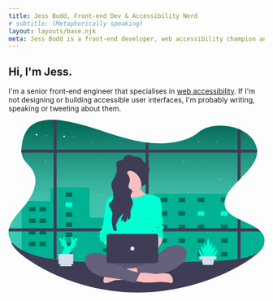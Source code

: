 ```yaml
---
title: Jess Budd, Front-end Dev & Accessibility Nerd
# subtitle: (Metaphorically speaking)
layout: layouts/base.njk
meta: Jess Budd is a front-end developer, web accessibility champion and tech speaker based in Perth, Australia.
---
```


<section class="hero">
  <div class="hero__copy">
  <h1>Hi, I'm Jess.</h1>
  <p class="subtitle">I'm a senior front-end engineer that specialises in <a href="https://www.youtube.com/watch?v=wv9y341Vpdg">web accessibility</a>. If I'm not designing or building accessible user interfaces, I'm probably writing, speaking or tweeting about them.</p>
  </div>
  <div class="hero__img">
    <svg  xmlns="http://www.w3.org/2000/svg" xmlns:xlink="http://www.w3.org/1999/xlink" viewBox="0 0 1109.79 748.34" alt=""><defs><linearGradient id="4673c98d-e8c8-4911-bde5-090ef44e1581" x1="600" y1="694.2" x2="600" y2="75.83" gradientUnits="userSpaceOnUse"><stop offset="0.2" stop-color="gray" stop-opacity="0.4"/><stop offset="0.46" stop-color="gray" stop-opacity="0.5"/><stop offset="1" stop-opacity="0.6"/></linearGradient><linearGradient id="528408a2-f79a-48f6-b2a6-578d2aaf4c5c" x1="597.35" y1="783.63" x2="597.35" y2="223.2" gradientUnits="userSpaceOnUse"><stop offset="0" stop-color="gray" stop-opacity="0.25"/><stop offset="0.54" stop-color="gray" stop-opacity="0.12"/><stop offset="1" stop-color="gray" stop-opacity="0.1"/></linearGradient></defs><title>working late</title><path d="M1151.86,616.41c0,44.37-244.24,207.76-549.27,207.76S57.45,650.05,57.45,605.68s240.11,57.79,545.14,57.79S1151.86,572,1151.86,616.41Z" transform="translate(-45.11 -75.83)" fill="#3f3d56"/><path d="M1154.89,598.7c0,.59,0,1.18,0,1.78-.67,18.44-10.94,36.78-29.68,49.73-19.88,13.72-46.54,20.94-73.91,25.55-4.28.72-8.58,1.37-12.87,2-2.19.3-4.37.6-6.54.88-60.93,8-123.14,9.53-185.06,11-64.77,1.6-129.6,3.18-194.44,4l-12.86.15c-98.38,1.06-196.72.17-294.74-5.41-30.42-1.72-61.14-4-91.3-7.84q-6.45-.79-12.86-1.73c-40-5.73-78.81-14.52-114.17-28.79A254.48,254.48,0,0,1,102,638.72c-22.21-11.79-40.94-26.7-50.21-45A63.12,63.12,0,0,1,45.39,559a81.22,81.22,0,0,1,2.23-12.87,114.68,114.68,0,0,1,12.63-29.71c14.44-24.42,36.13-46.31,54.83-69.24C155,398.31,181,336.56,144.16,286.47c-10.57-14.39-25.85-27-34.46-42.05A67.72,67.72,0,0,1,101.26,218a95.07,95.07,0,0,1-.53-12.87,178.53,178.53,0,0,1,3.75-29.84c6-30.72,17.21-63.84,51.83-83,23.63-13.08,53.75-17.14,84.29-16.37q6.43.15,12.86.6c11.71.77,23.35,2.19,34.59,4,69.44,11.09,133.53,34.26,198.23,55.18,49.26,15.92,100.28,30.81,153.22,37.91,4.28.57,8.56,1.1,12.86,1.56,12.41,1.36,24.93,2.26,37.55,2.63C752.72,179.6,826,166,867.71,130.68,908,96.54,983.56,93.79,1038.4,114.18l.82.31q6.19,2.36,12,5.08c40.41,19,67.48,51.54,71.3,85.59a74.3,74.3,0,0,1,.34,12.74.53.53,0,0,1,0,.13c-2.62,41.89-36.86,77.07-71.63,112.31-4.3,4.35-8.61,8.7-12.87,13.08-11.28,11.58-22.21,23.25-31.69,35.26a165.34,165.34,0,0,0-11.92,17.1A110.45,110.45,0,0,0,986.28,413a71.62,71.62,0,0,0-4.67,19.3,50.47,50.47,0,0,0,5,27.6l.09.2c9.28,18.4,28.92,31.44,51.66,43,4.19,2.14,8.5,4.22,12.87,6.28,24.66,11.64,51.23,22.45,71.43,36.82A107.09,107.09,0,0,1,1137.84,559a77.34,77.34,0,0,1,5.36,6.17,54.14,54.14,0,0,1,11.68,32.69C1154.89,598.16,1154.89,598.43,1154.89,598.7Z" transform="translate(-45.11 -75.83)" fill="#00ffd2"/><path d="M1154.89,598.7c0,.59,0,1.18,0,1.78-.67,18.44-10.94,36.78-29.68,49.73-19.88,13.72-46.54,20.94-73.91,25.55-4.28.72-8.58,1.37-12.87,2-2.19.3-4.37.6-6.54.88-60.93,8-123.14,9.53-185.06,11-64.77,1.6-129.6,3.18-194.44,4l-12.86.15c-98.38,1.06-196.72.17-294.74-5.41-30.42-1.72-61.14-4-91.3-7.84q-6.45-.79-12.86-1.73c-40-5.73-78.81-14.52-114.17-28.79A254.48,254.48,0,0,1,102,638.72c-22.21-11.79-40.94-26.7-50.21-45A63.12,63.12,0,0,1,45.39,559a81.22,81.22,0,0,1,2.23-12.87,114.68,114.68,0,0,1,12.63-29.71c14.44-24.42,36.13-46.31,54.83-69.24C155,398.31,181,336.56,144.16,286.47c-10.57-14.39-25.85-27-34.46-42.05A67.72,67.72,0,0,1,101.26,218a95.07,95.07,0,0,1-.53-12.87,178.53,178.53,0,0,1,3.75-29.84c6-30.72,17.21-63.84,51.83-83,23.63-13.08,53.75-17.14,84.29-16.37q6.43.15,12.86.6c11.71.77,23.35,2.19,34.59,4,69.44,11.09,133.53,34.26,198.23,55.18,49.26,15.92,100.28,30.81,153.22,37.91,4.28.57,8.56,1.1,12.86,1.56,12.41,1.36,24.93,2.26,37.55,2.63C752.72,179.6,826,166,867.71,130.68,908,96.54,983.56,93.79,1038.4,114.18l.82.31q6.19,2.36,12,5.08c40.41,19,67.48,51.54,71.3,85.59a74.3,74.3,0,0,1,.34,12.74.53.53,0,0,1,0,.13c-2.62,41.89-36.86,77.07-71.63,112.31-4.3,4.35-8.61,8.7-12.87,13.08-11.28,11.58-22.21,23.25-31.69,35.26a165.34,165.34,0,0,0-11.92,17.1A110.45,110.45,0,0,0,986.28,413a71.62,71.62,0,0,0-4.67,19.3,50.47,50.47,0,0,0,5,27.6l.09.2c9.28,18.4,28.92,31.44,51.66,43,4.19,2.14,8.5,4.22,12.87,6.28,24.66,11.64,51.23,22.45,71.43,36.82A107.09,107.09,0,0,1,1137.84,559a77.34,77.34,0,0,1,5.36,6.17,54.14,54.14,0,0,1,11.68,32.69C1154.89,598.16,1154.89,598.43,1154.89,598.7Z" transform="translate(-45.11 -75.83)" fill="url(#4673c98d-e8c8-4911-bde5-090ef44e1581)"/><path d="M1051.27,119.57V330.33c-4.3,4.36-8.61,8.71-12.87,13.09V114.18Z" transform="translate(-45.11 -75.83)" fill="#3f3d56"/><path d="M1122.91,217.9a.57.57,0,0,1,0,.13H101.26a95.21,95.21,0,0,1-.53-12.87H1122.57A74.27,74.27,0,0,1,1122.91,217.9Z" transform="translate(-45.11 -75.83)" fill="#3f3d56"/><circle cx="241.32" cy="71.81" r="3.75" fill="#e7effd"/><circle cx="121.22" cy="64.3" r="3.75" fill="#e7effd"/><circle cx="283.68" cy="71.81" r="1.61" fill="#e7effd"/><circle cx="163.04" cy="68.06" r="1.61" fill="#e7effd"/><circle cx="161.44" cy="180.51" r="1.61" fill="#e7effd"/><circle cx="904.01" cy="95.53" r="1.61" fill="#e7effd"/><circle cx="358.74" cy="97.01" r="1.61" fill="#e7effd"/><circle cx="824.66" cy="93.79" r="1.61" fill="#e7effd"/><circle cx="1027.33" cy="98.62" r="1.61" fill="#e7effd"/><path d="M1154.89,598.7c0,.59,0,1.18,0,1.78-.51,18.58-10.8,37.11-29.68,50.15-19.88,13.72-46.54,20.94-73.91,25.55-4.28.72-8.58,1.37-12.87,2-2.19.3-4.37.6-6.54.88-15,2-30.08,3.53-45.21,4.81-20.3,1.72-40.7,2.91-61.12,3.79-26.22,1.15-52.49,1.8-78.73,2.45-51.29,1.26-102.62,2.52-154,3.39l-18.23.3-22.24.3-12.86.15c-81,.86-161.88.42-242.62-2.88q-8.06-.32-16.09-.7-18-.79-36-1.83c-24.05-1.36-48.29-3.08-72.27-5.63q-9.54-1-19-2.21-6.45-.79-12.86-1.73-7.14-1-14.22-2.18c-35-5.72-68.79-14-99.95-26.62A259.37,259.37,0,0,1,102,639.14v-176c4.44-5.15,8.85-10.3,13.09-15.51,5.1-6.26,10-12.71,14.5-19.33h96.8V368.65h170.5V499.79H674.6v-104H995a112,112,0,0,0-8.39,16.65V413h-.37a71.62,71.62,0,0,0-4.67,19.3,50.47,50.47,0,0,0,5,27.6v.42l.09.2c9.28,18.4,28.92,31.44,51.66,43,4.19,2.14,8.5,4.22,12.87,6.28,24.41,11.52,50.71,22.24,70.83,36.4l.6.42A107.61,107.61,0,0,1,1137.43,559c.15.14.28.28.41.42a77.34,77.34,0,0,1,5.36,6.17,54.21,54.21,0,0,1,11.68,32.27C1154.89,598.16,1154.89,598.43,1154.89,598.7Z" transform="translate(-45.11 -75.83)" fill="#00ffd2"/><path d="M1154.89,598.7c0,.59,0,1.18,0,1.78-.51,18.58-10.8,37.11-29.68,50.15-19.88,13.72-46.54,20.94-73.91,25.55-4.28.72-8.58,1.37-12.87,2-2.19.3-4.37.6-6.54.88-15,2-30.08,3.53-45.21,4.81-20.3,1.72-40.7,2.91-61.12,3.79-26.22,1.15-52.49,1.8-78.73,2.45-51.29,1.26-102.62,2.52-154,3.39l-18.23.3-22.24.3-12.86.15c-81,.86-161.88.42-242.62-2.88q-8.06-.32-16.09-.7-18-.79-36-1.83c-24.05-1.36-48.29-3.08-72.27-5.63q-9.54-1-19-2.21-6.45-.79-12.86-1.73-7.14-1-14.22-2.18c-35-5.72-68.79-14-99.95-26.62A259.37,259.37,0,0,1,102,639.14v-176c4.44-5.15,8.85-10.3,13.09-15.51,5.1-6.26,10-12.71,14.5-19.33h96.8V368.65h170.5V499.79H674.6v-104H995a112,112,0,0,0-8.39,16.65V413h-.37a71.62,71.62,0,0,0-4.67,19.3,50.47,50.47,0,0,0,5,27.6v.42l.09.2c9.28,18.4,28.92,31.44,51.66,43,4.19,2.14,8.5,4.22,12.87,6.28,24.41,11.52,50.71,22.24,70.83,36.4l.6.42A107.61,107.61,0,0,1,1137.43,559c.15.14.28.28.41.42a77.34,77.34,0,0,1,5.36,6.17,54.21,54.21,0,0,1,11.68,32.27C1154.89,598.16,1154.89,598.43,1154.89,598.7Z" transform="translate(-45.11 -75.83)" opacity="0.3"/><rect x="88.69" y="376.79" width="28.6" height="19.3" opacity="0.4"/><rect x="134.45" y="376.79" width="28.6" height="19.3" opacity="0.4"/><rect x="659.88" y="337.12" width="28.6" height="19.3" opacity="0.4"/><rect x="737.09" y="337.12" width="28.6" height="19.3" opacity="0.4"/><rect x="820.01" y="337.12" width="28.6" height="19.3" opacity="0.4"/><rect x="659.88" y="396.1" width="28.6" height="19.3" opacity="0.4"/><rect x="737.09" y="396.1" width="28.6" height="19.3" opacity="0.4"/><rect x="820.01" y="396.1" width="28.6" height="19.3" fill="#00ffd2"/><rect x="659.88" y="455.07" width="28.6" height="19.3" opacity="0.4"/><rect x="737.09" y="455.07" width="28.6" height="19.3" opacity="0.4"/><rect x="820.01" y="455.07" width="28.6" height="19.3" opacity="0.4"/><rect x="659.88" y="514.05" width="28.6" height="19.3" opacity="0.4"/><rect x="737.09" y="514.05" width="28.6" height="19.3" opacity="0.4"/><rect x="820.01" y="514.05" width="28.6" height="19.3" opacity="0.4"/><rect x="659.88" y="573.03" width="28.6" height="19.3" opacity="0.4"/><rect x="737.09" y="573.03" width="28.6" height="19.3" opacity="0.4"/><rect x="820.01" y="573.03" width="28.6" height="19.3" opacity="0.4"/><path d="M986.28,413a71.62,71.62,0,0,0-4.67,19.3H965.92V413Z" transform="translate(-45.11 -75.83)" opacity="0.4"/><rect x="920.81" y="396.1" width="28.6" height="19.3" fill="#00ffd2"/><rect x="920.81" y="455.07" width="28.6" height="19.3" opacity="0.4"/><rect x="920.81" y="514.05" width="28.6" height="19.3" opacity="0.4"/><rect x="920.81" y="573.03" width="28.6" height="19.3" opacity="0.4"/><rect x="247.4" y="314.6" width="28.6" height="19.3" opacity="0.4"/><rect x="247.4" y="357.87" width="28.6" height="19.3" fill="#00ffd2"/><rect x="247.4" y="401.13" width="28.6" height="19.3" opacity="0.4"/><rect x="247.4" y="444.4" width="28.6" height="19.3" opacity="0.4"/><rect x="247.4" y="487.66" width="28.6" height="19.3" opacity="0.4"/><rect x="247.4" y="530.93" width="28.6" height="19.3" opacity="0.4"/><rect x="247.4" y="574.19" width="28.6" height="19.3" opacity="0.4"/><rect x="88.69" y="427.23" width="28.6" height="19.3" opacity="0.4"/><rect x="134.45" y="427.23" width="28.6" height="19.3" opacity="0.4"/><rect x="88.69" y="477.67" width="28.6" height="19.3" opacity="0.4"/><rect x="134.45" y="477.67" width="28.6" height="19.3" opacity="0.4"/><rect x="88.69" y="528.11" width="28.6" height="19.3" opacity="0.4"/><rect x="134.45" y="528.11" width="28.6" height="19.3" opacity="0.4"/><rect x="408.96" y="446.45" width="142.98" height="17.25" opacity="0.4"/><rect x="408.96" y="501.49" width="142.98" height="17.25" opacity="0.4"/><rect x="408.96" y="556.54" width="142.98" height="17.25" opacity="0.4"/><path d="M253.46,76.52v604q-6.45-.79-12.86-1.73V75.92C244.89,76,249.17,76.22,253.46,76.52Z" transform="translate(-45.11 -75.83)" fill="#3f3d56"/><path d="M652.36,175.15V693.66l-12.86.15V173.58Q645.92,174.45,652.36,175.15Z" transform="translate(-45.11 -75.83)" fill="#3f3d56"/><path d="M1137.84,559H45.39a81.22,81.22,0,0,1,2.23-12.87H1122.7A105.88,105.88,0,0,1,1137.84,559Z" transform="translate(-45.11 -75.83)" fill="#3f3d56"/><path d="M1038.4,503.06c4.19,2.14,8.5,4.22,12.87,6.28V675.76c-4.28.72-8.58,1.37-12.87,2Z" transform="translate(-45.11 -75.83)" fill="#3f3d56"/><polygon points="337.33 229.81 334.87 229.81 334.87 227.35 334.43 227.35 334.43 229.81 331.97 229.81 331.97 230.25 334.43 230.25 334.43 232.71 334.87 232.71 334.87 230.25 337.33 230.25 337.33 229.81" fill="#e7effd"/><polygon points="848.61 178.68 846.15 178.68 846.15 176.22 845.7 176.22 845.7 178.68 843.25 178.68 843.25 179.12 845.7 179.12 845.7 181.58 846.15 181.58 846.15 179.12 848.61 179.12 848.61 178.68" fill="#e7effd"/><polygon points="395.6 168.73 393.14 168.73 393.14 166.27 392.69 166.27 392.69 168.73 390.24 168.73 390.24 169.18 392.69 169.18 392.69 171.63 393.14 171.63 393.14 169.18 395.6 169.18 395.6 168.73" fill="#e7effd"/><circle cx="391.85" cy="325.96" r="1.61" fill="#e7effd"/><circle cx="759.02" cy="182.12" r="1.61" fill="#e7effd"/><circle cx="920.81" cy="258.37" r="1.61" fill="#e7effd"/><circle cx="667.43" cy="272.18" r="1.61" fill="#e7effd"/><path d="M760.43,619s-34.31,8.3-47.89,23.83c-4.55,5.19-11.3,8.93-18.27,11.6V631c7.85-13.18,15.76-27.84,15.76-27.84.36-.72,3.22-10.83,3.22-10.83,6.44-5.06-.36-22.74-.36-22.74s3.94-11.19,1.79-13.36-.36-7.94,1.43-10.47,1.43-5.78,1.43-7.94-2.86-5.42-7.51-7.22.36-4.69,3.22-5.42,3.58-7.58.36-11.19.36-5.77,2.14-9.74S710,501,710,501V464.5h0s-2.15-11.91-4.29-32.85-10.37-23.1-10.37-23.1a94.19,94.19,0,0,1-12.87-5.06,88.15,88.15,0,0,0-13.58-5.05s-9.65,0-17.52-2.42-11.95-2.59-11.95-2.59l-1.29-.64a46.83,46.83,0,0,1-21.69-23c-.22-.5-.42-1-.62-1.48a50.48,50.48,0,0,0,5.71-7.58l0-.06c0,.37,0,.74,0,1.11,0,.15,0,.31,0,.46,0,.89,0,1.78,0,2.67h0V365c5.7-10.07,22.24-12.37,23.81-23.87a12,12,0,0,0,.11-1.58v-.07c0-.38,0-.77,0-1.16-.21-3.21-1.31-6.41-1.52-9.65a18.53,18.53,0,0,1,0-2.79v.06c.74-8.93,7.47-16.7,10.55-25.37a30.41,30.41,0,0,0,1.61-7.22v-.07c.08-.74.13-1.49.15-2.24,0-.18,0-.37,0-.55,0-.52,0-1,0-1.56a33.78,33.78,0,0,0-11.15-24.4c-5.7-4.95-13.23-8.06-17.18-14.53-1.84-3-2.74-6.56-4.75-9.46-3.78-5.48-10.72-7.71-17.29-8.5s-13.32-.53-19.6-2.59c-4.46-1.46-8.5-4.05-13-5.35a24.87,24.87,0,0,0-26.71,9.63c-2.37,3.46-3.92,7.6-7.12,10.3-6.55,5.54-17.66,3.14-23.4,9.52-3.15,3.51-3.51,8.29-3.13,13.17,0,.06,0,.12,0,.18,0,.37.07.75.11,1.13,0,.18,0,.36,0,.53s0,.38.07.57c.2,1.75.45,3.49.67,5.17,0,.26.06.51.09.77l.18,1.57c0,.38.06.76.1,1.14s.07,1,.1,1.42,0,.74.07,1.12a77.16,77.16,0,0,1-8.2,38.5c-5.41,10.61-13.45,20.39-14.85,32.24a34.73,34.73,0,0,0-.16,5.85c0,.23,0,.46,0,.69s.06.7.09,1.05.08.81.13,1.21c0,.23.06.46.09.69.07.53.15,1.06.24,1.6l.06.34c1.42,8.08,4.64,16,6.35,24.16a65.34,65.34,0,0,1,1.28,9.13.13.13,0,0,0,0,.06c.06,1,.11,1.95.14,2.93,0,1.32,0,2.65,0,4a63.46,63.46,0,0,1-8.33,2.56c-5,.72-19.67,13.72-18.6,17s-6.56,26-6.77,26.69h0l-12,83s-6.37,6.14-4.38,10.11-.39,10.83-.39,10.83-10.76,4.69-8.37,7.58,1.3,8.3-.34,11.91-4.33,10.11,0,11.19.74,15.17.74,15.17,15.09-1.74,14,7.22c-.36,2.85,10.55,10.69,15.1,13.83V663c-6.11-1.71-13.29-3.93-17.87-6.07-9.29-4.33-61.48-12.63-72.92,12.28s15.73,58.12,22.52,61.73c0,0,6.44,5.05,7.87,7.58s9.65,3.25,9.65,3.25,8.58,4,10.72,6.13c1.58,1.6,14.65,5.75,30.14,9h0s-12.51,28.8,7.9,26.43,30.35-12.42,44.74-12.42c5.75,0,16.43-.81,27.18-1.77a72.24,72.24,0,0,1,8,1.89,102.81,102.81,0,0,0,18.58,4s16.09,8.66,24.67,6.49a5.45,5.45,0,0,0,1.94-1l.2,0c1.56-.39,3.33-2,5.17-4.43,10.73,1.1,23,2.66,27.56,4.44,8.89,3.43,72.48-1.32,72.48-1.32s41.08.81,52.85,4.37,7.59-36.35-14.13-40.84A89.12,89.12,0,0,0,719.77,741a39.5,39.5,0,0,0,4.11-5c7.82-.71,13-1.15,13-1.15s20.73-10.11,32.53-16.25a74.22,74.22,0,0,0,20-15.88s10.36-6.5,14.65-9,6.43-10.83,6.43-10.83C843,609.24,760.43,619,760.43,619Zm-93.08-92.38c0-1.21,0-2.43,0-3.64C668.51,523.8,668.34,525.09,667.35,526.61Zm.34,25.53c.87,1.14,1.71,2.18,2.31,3,2.31,3-1.87,4.4-1.57,9.37.07,1.11.17,2.66.27,4.38h0C668.26,561.73,667.9,555.83,667.69,552.14Z" transform="translate(-45.11 -75.83)" fill="url(#528408a2-f79a-48f6-b2a6-578d2aaf4c5c)"/><path d="M481.63,666.07s-20-4.65-29.31-8.94-61.48-12.51-72.92,12.16,15.73,57.54,22.52,61.12S474.84,685,474.84,685L527,707l10-34.14Z" transform="translate(-45.11 -75.83)" fill="#65617d"/><rect x="458.59" y="597.03" width="227.07" height="78.99" rx="36.83" ry="36.83" fill="#65617d"/><path d="M730.77,712.35a39.41,39.41,0,0,1-6.58,21.84,40,40,0,0,1-5,6.1,39.37,39.37,0,0,1-27.93,11.57H543.2a39.5,39.5,0,0,1,0-79H691.27a39.5,39.5,0,0,1,39.5,39.49Z" transform="translate(-45.11 -75.83)" opacity="0.1"/><path d="M607.14,714.66s-22.77,5.85-41.35,5.59S460.3,756.1,460.3,756.1s-12.51,28.52,7.9,26.16S498.55,770,512.94,770s59.66-5,59.66-5l43.56-32.18Z" transform="translate(-45.11 -75.83)" fill="#fbbebe"/><path d="M621.39,445.53l-40.84,8.05-2.65.53s-32.29-8.58-33.36-9.3-30.38-40.21-30.38-40.21,14.82.16,26.46-6.55c.42-.24.83-.5,1.24-.75a25.8,25.8,0,0,0,11-13.49c.21-.59.39-1.2.56-1.84,1.24-4.78,1.32-10.57-.34-17.58-4-16.67,5.2-21.26,17.39-20.86,17.61.58,41.58,11.57,41.58,11.57a48.87,48.87,0,0,0,3.77,16.3c.19.48.4,1,.62,1.46a46.54,46.54,0,0,0,21.69,22.75l1.29.64c1.3.62,2.67,1.21,4.09,1.74C674.65,409.79,621.39,445.53,621.39,445.53Z" transform="translate(-45.11 -75.83)" fill="#fbbebe"/><path d="M616.48,372.86a51.51,51.51,0,0,1-63.58,10.95c1.76-5.12,2.09-11.49.22-19.42-9.65-40.75,59-9.29,59-9.29A49.53,49.53,0,0,0,616.48,372.86Z" transform="translate(-45.11 -75.83)" opacity="0.1"/><path d="M629.37,336.66a51.12,51.12,0,0,1-7.8,27.23,50.39,50.39,0,0,1-5.71,7.51A51.18,51.18,0,0,1,581,388c-1,.07-2.07.1-3.11.1a51.47,51.47,0,1,1,51.47-51.47Z" transform="translate(-45.11 -75.83)" fill="#fbbebe"/><path d="M621.39,445.53l-40.84,8.05-2.65.53s-32.29-8.58-33.36-9.3-30.38-40.21-30.38-40.21,14.82.16,26.46-6.55c.42-.24.83-.5,1.24-.75,3.7,4,15.81,15.31,34.84,15.23A50.33,50.33,0,0,0,584,412c5.74-.88,11.53-1.45,17.31-2,11.07-1.16,28-4.52,36.89-14.3l1.29.64c1.3.62,2.67,1.21,4.09,1.74C674.65,409.79,621.39,445.53,621.39,445.53Z" transform="translate(-45.11 -75.83)" opacity="0.1"/><path d="M667.5,549.9c.35,7.87,6.08,96.51,6.08,96.51H495.21l1.21-55.81,1-44.64.32-14.65,1.43-50.75L494,476,465.9,451.24h0c.21-.66,7.83-23.25,6.77-26.43s13.59-16.08,18.6-16.8a65.12,65.12,0,0,0,8.38-2.55c8.43-3,19.68-7.32,20.92-6.64,1.75.94,19.29-.69,20-.76h0s12.94,16.73,36.06,16.63a49,49,0,0,0,7.27-.58c5.74-.88,11.53-1.45,17.31-2.05,11.63-1.21,29.71-4.86,38.18-15.8,0,0,4.09.17,11.95,2.56s17.52,2.4,17.52,2.4a88.91,88.91,0,0,1,13.58,5,95,95,0,0,0,12.87,5s8.22,2.14,10.37,22.87S710,466.62,710,466.62L667.5,503.43S667.15,542,667.5,549.9Z" transform="translate(-45.11 -75.83)" fill="#00ffd2"/><polygon points="420.8 535.91 427.05 545.92 450.46 554.17 466.55 524.83 451.72 514.82 427.95 505.53 414.37 513.39 420.8 535.91" fill="#fbbebe"/><path d="M665.71,661.06s33.24-2.5,46.83-17.87,47.89-23.59,47.89-23.59,82.57-9.65,50,63.27c0,0-2.14,8.22-6.43,10.72s-14.65,8.94-14.65,8.94L662.52,691.45Z" transform="translate(-45.11 -75.83)" fill="#65617d"/><path d="M730.77,712.35a39.41,39.41,0,0,1-6.58,21.84c-21.34,1.89-68.6,6.33-78.49,9.09-12.15,3.37-36.74-2.5-39.43-3.16l-.25-.06s-4.74-14.38-7-23.58c-1-4.18-1.53-7.29-.87-7.52,2.15-.71,21.81-6.08,21.45-3s59-23.06,59-23.06l1.82,22.88C686.45,712.68,730.77,702.42,730.77,712.35Z" transform="translate(-45.11 -75.83)" opacity="0.1"/><path d="M791.89,693.23l-2.5,9.3a74.09,74.09,0,0,1-20,15.72c-11.8,6.08-32.53,16.09-32.53,16.09s-76.13,6.43-89,10-39.68-3.22-39.68-3.22-10-30.38-7.86-31.1,21.8-6.07,21.45-3,59-23.06,59-23.06Z" transform="translate(-45.11 -75.83)" fill="#65617d"/><path d="M579.92,773.37s37.42,2.61,46.32,6,72.48-1.3,72.48-1.3,41.08.8,52.85,4.32,7.59-36-14.13-40.43-52.33,2.09-52.33,2.09-34.54-4.45-38.73-5-31.78.25-31.78.25Z" transform="translate(-45.11 -75.83)" fill="#fbbebe"/><path d="M432.87,674.72s49.46,4.45,63.06,12.56Z" transform="translate(-45.11 -75.83)" opacity="0.1"/><path d="M741.37,642.28s-38.73,9.42-53.91,23.28Z" transform="translate(-45.11 -75.83)" opacity="0.1"/><path d="M435.75,663.47c.79.26,22.77,3.14,22.24,5.23S435.75,663.47,435.75,663.47Z" transform="translate(-45.11 -75.83)" opacity="0.1"/><path d="M401.21,718.61l2.86,10.73s6.43,5,7.86,7.5,9.65,3.22,9.65,3.22,8.58,3.93,10.73,6.07,25.37,8.94,47.18,11.8,62.19,8.22,70.77,11.08a103,103,0,0,0,18.59,3.93s16.08,8.58,24.66,6.44,23.23-41.11,23.23-41.11-56.47-13.22-58.26-17.51-56.12-24.3-56.12-24.3l-32.17.76Z" transform="translate(-45.11 -75.83)" opacity="0.1"/><path d="M399.06,719.68l2.86,10.73s6.44,5,7.87,7.5,9.65,3.22,9.65,3.22,8.58,3.93,10.72,6.08,25.38,8.93,47.18,11.79,62.2,8.22,70.78,11.08A103.32,103.32,0,0,0,566.7,774s16.09,8.57,24.67,6.43,23.23-41.11,23.23-41.11-56.48-13.22-58.26-17.51S474.84,685,474.84,685l-25-5.72Z" transform="translate(-45.11 -75.83)" fill="#65617d"/><path d="M472.15,447.67l-6.25,3.58-12,82.21s-6.37,6.08-4.38,10-.39,10.72-.39,10.72-10.76,4.65-8.37,7.51,1.3,8.22-.34,11.79-4.33,10,0,11.08.74,15,.74,15,15.09-1.72,14,7.14c-.45,3.58,17.06,15,17.06,15s-19.9-36.1,24.68-31.1l3.83-20.35s3.83-11.46,0-15,.86-20.55.86-20.55l.84-73.81Z" transform="translate(-45.11 -75.83)" fill="#00ffd2"/><path d="M462.44,553.84c.79,1.31,24.86,4,26.43,8.27S462.44,553.84,462.44,553.84Z" transform="translate(-45.11 -75.83)" opacity="0.1"/><path d="M454.85,574.25s3.27-10.21,11-8.38S454.85,574.25,454.85,574.25Z" transform="translate(-45.11 -75.83)" opacity="0.1"/><path d="M450.67,589.16s5.75-13.61,13.6-12.56S450.67,589.16,450.67,589.16Z" transform="translate(-45.11 -75.83)" opacity="0.1"/><path d="M712.54,588.86l-2.51,15s-25.73,47.19-30.38,47.9-30-31.45-30-31.45l-6.79-31.46,26.73-5.07,11.87-11.73S711.46,574.92,712.54,588.86Z" transform="translate(-45.11 -75.83)" fill="#fbbebe"/><path d="M700.38,459.83l9.65,6.79v36.1s7.51-.72,5.72,3.22-5.36,6.07-2.14,9.65,2.5,10.36-.36,11.08-7.86,3.57-3.22,5.36,7.51,5,7.51,7.15.36,5.36-1.43,7.86-3.57,8.22-1.43,10.37-1.79,13.22-1.79,13.22,6.8,17.52.36,22.52c0,0-2.86,10-3.22,10.72,0,0,4.51-34.79-40.46-20.08,0,0-.83-13.26-1.14-18.17s3.88-6.35,1.57-9.28-8.09-9.66-5.36-11.44,1.79-5,.71-7.51-4.85-2.5-1.43-5.54,5.45-5.89,3.44-7.32-5.5-6.09-2.72-8.23,2.86-33.24,2.86-33.24S678.94,437.31,700.38,459.83Z" transform="translate(-45.11 -75.83)" fill="#00ffd2"/><path d="M695.84,521.33s13.74-3.73,14.19,0S695.84,521.33,695.84,521.33Z" transform="translate(-45.11 -75.83)" opacity="0.1"/><path d="M680.4,531.6s18.84-4.71,21.19-1.05S680.4,531.6,680.4,531.6Z" transform="translate(-45.11 -75.83)" opacity="0.1"/><path d="M676.21,541.54s28.26-3.93,30.09,1.83S676.21,541.54,676.21,541.54Z" transform="translate(-45.11 -75.83)" opacity="0.1"/><path d="M680.4,553.84c1.05.26,27.21,2.09,27.73,7.06S680.4,553.84,680.4,553.84Z" transform="translate(-45.11 -75.83)" opacity="0.1"/><rect x="425.09" y="494.12" width="224.08" height="127.27" rx="10.47" ry="10.47" fill="#3f3d56"/><circle cx="537.13" cy="557.76" r="8.26" fill="#e7effd"/><path d="M507.72,491.94s21.48,16.42,38.09,3.91C545.81,495.85,517.73,498.4,507.72,491.94Z" transform="translate(-45.11 -75.83)" opacity="0.1"/><path d="M616.48,496.36s21.47,16.41,38.08,3.9C654.56,500.26,626.49,502.82,616.48,496.36Z" transform="translate(-45.11 -75.83)" opacity="0.1"/><path d="M629.37,336.66a51.12,51.12,0,0,1-7.8,27.23c-.43-14.33-3.8-28.67-11.6-40.64-7.14-11-28.85-30.19-43.77-24.84a10.57,10.57,0,0,0-6.52,7c-1.48,5.62,2.85,8,5.63,12.43a38.11,38.11,0,0,1,5.2,25.68,35.72,35.72,0,0,1-.75,3.56c-2.35,8.82-7.73,18.91-2.18,26.14,3.87,5,12.19,6.78,13.32,13A7.59,7.59,0,0,1,581,388c-.26,4.21-3.85,7.92-5.42,12.05-1.84,4.87-.8,9.71,1.11,14.6,2.48,6.38,6.44,12.83,7.4,19.57s-1.11,13-3.55,19.33c-2.31,6-5,11.95-5.9,18.2-1.73,11.88,2.63,25.62-4.85,35a5.24,5.24,0,0,1-3.27,2.21c-4.79.5-4-8.11-7.83-11,.41,5,.8,10.22-1,14.9s-6.54,8.66-11.5,7.87l-1.71-11.23a32.43,32.43,0,0,1-11.9,7.45A86.74,86.74,0,0,1,545,483.35c-12.59,6.06-19.93,19.18-26.48,31.52-4.08,7.71-8.31,16.13-6.88,24.74.58,3.51,2.09,6.85,2.42,10.38s-.95,7.66-4.24,9c-2.87,1.17-6.22-.23-8.29-2.57l-.36-.43c-.2-.26-.39-.53-.57-.8a13.43,13.43,0,0,1-.95-1.7,32.89,32.89,0,0,1-2-6.57l-.22-1c-3.33-14.61-6.33-29.68-3.89-44.46.9-5.44,2.54-10.84,2.34-16.36A30,30,0,0,0,494,476c-2.92-8.18-8.54-15.69-11.74-23.93a.71.71,0,0,1-.08-.18c-1.68-4.36-2.51-9.81.6-13.31,1.6-1.81,4-2.72,6-4,6.22-4.05,9-11.74,10.15-19.08a64.88,64.88,0,0,0,.78-10c8.43-3,19.68-7.32,20.92-6.64,1.75.94,19.29-.69,20-.76,5.34-3.08,10-7.61,12.28-14.24.21-.59.39-1.2.56-1.84a51.47,51.47,0,1,1,75.91-45.31Z" transform="translate(-45.11 -75.83)" opacity="0.1"/><path d="M569.76,344.94c-2.36,8.82-7.73,18.91-2.17,26.15,3.87,5,12.19,6.77,13.3,13,.89,5-3.52,9.12-5.3,13.82-4.24,11.23,6.82,22.27,8.5,34.16,1.83,12.9-7.57,24.65-9.44,37.54-1.73,11.88,2.63,25.61-4.85,35a5.18,5.18,0,0,1-3.27,2.21c-4.79.51-4-8.1-7.83-11,.41,5,.8,10.22-1,14.9s-6.54,8.65-11.5,7.87l-1.71-11.24a32.39,32.39,0,0,1-11.9,7.45A86.8,86.8,0,0,1,545,481.21c-12.59,6.06-19.92,19.18-26.47,31.51-4.09,7.71-8.31,16.14-6.89,24.75.58,3.51,2.09,6.84,2.42,10.38s-.95,7.65-4.24,9c-3,1.25-6.63-.41-8.65-3s-2.8-5.89-3.53-9.08c-3.42-14.92-6.61-30.32-4.12-45.42.9-5.45,2.54-10.85,2.34-16.36-.43-12.07-9.34-22-13.68-33.23-1.69-4.37-2.51-9.81.6-13.31,1.6-1.81,4-2.72,6-4,6.21-4.06,9-11.74,10.14-19.08a66.12,66.12,0,0,0-.67-23.88c-2.51-11.75-8.27-23.23-6.84-35.16,1.4-11.74,9.44-21.42,14.85-31.93a75.54,75.54,0,0,0,7.66-44.15c-.93-7.05-2.56-15.21,2.22-20.48,5.74-6.32,16.85-3.94,23.4-9.42,3.2-2.67,4.75-6.78,7.12-10.2a25,25,0,0,1,26.71-9.54c4.5,1.29,8.54,3.85,13,5.3,6.28,2,13,1.78,19.6,2.57s13.51,3,17.29,8.41c2,2.88,2.91,6.39,4.75,9.37,3.95,6.4,11.48,9.48,17.18,14.39a33.34,33.34,0,0,1,9.38,35.61c-3.4,9.47-11.27,17.85-10.6,27.89.27,4.13,2,8.18,1.46,12.27-1.58,11.39-18.11,13.66-23.82,23.64.46-16.36-2.68-33.21-11.61-46.92-7.14-11-28.85-30.2-43.77-24.85a10.61,10.61,0,0,0-6.52,7c-1.48,5.61,2.85,8,5.63,12.43A37.8,37.8,0,0,1,569.76,344.94Z" transform="translate(-45.11 -75.83)" fill="#3f3d56"/><g opacity="0.2"><path d="M499.65,401.62a65.55,65.55,0,0,0-1.43-15.3c-2.13-10-6.59-19.79-7-29.83-.58,11.18,4.65,22,7,33A65.65,65.65,0,0,1,499.65,401.62Z" transform="translate(-45.11 -75.83)"/><path d="M542.25,482.77c.87-1.59,1.77-3.17,2.74-4.71-12.58,6.06-19.92,19.18-26.47,31.52-3.79,7.13-7.68,14.89-7.1,22.83.48-6.81,3.83-13.45,7.1-19.62C524.58,501.38,531.32,489.32,542.25,482.77Z" transform="translate(-45.11 -75.83)"/><path d="M514,547.44c-.38,2.7-1.72,5.26-4.18,6.27-3,1.24-6.63-.41-8.64-3s-2.81-5.88-3.54-9.08c-2.44-10.66-4.76-21.58-5-32.45-.24,11.93,2.3,23.95,5,35.67.73,3.19,1.52,6.5,3.54,9.08s5.61,4.24,8.64,3c3.29-1.35,4.58-5.46,4.25-9C514,547.76,514,547.6,514,547.44Z" transform="translate(-45.11 -75.83)"/><path d="M570.92,334.2a36.29,36.29,0,0,1-1.16,7.6c-1.74,6.53-5.14,13.77-4.53,20,.48-5.44,3.08-11.36,4.53-16.81A36.14,36.14,0,0,0,570.92,334.2Z" transform="translate(-45.11 -75.83)"/><path d="M514.51,286.48a75.05,75.05,0,0,0-.62-11.41c-.37-2.78-.84-5.74-1-8.63-.23,3.85.47,8,1,11.85A74.85,74.85,0,0,1,514.51,286.48Z" transform="translate(-45.11 -75.83)"/><path d="M580.9,384.19c0-.09,0-.16-.07-.25-.76,3.72-3.82,7.12-5.23,10.86a15.23,15.23,0,0,0-.88,7,14.38,14.38,0,0,1,.88-3.78C577.37,393.31,581.78,389.15,580.9,384.19Z" transform="translate(-45.11 -75.83)"/><path d="M495.86,479.85c-.44-12.07-9.34-22-13.69-33.23a22.78,22.78,0,0,1-1.4-5.5,18.58,18.58,0,0,0,1.4,8.72c4.28,11.08,12.94,20.83,13.64,32.63C495.86,481.6,495.89,480.72,495.86,479.85Z" transform="translate(-45.11 -75.83)"/><path d="M610,318c-7.15-11-28.85-30.2-43.77-24.85a10.62,10.62,0,0,0-6.53,7,7.57,7.57,0,0,0-.11,3.76c0-.18.06-.36.11-.54a10.6,10.6,0,0,1,6.53-7c14.92-5.35,36.62,13.88,43.77,24.85,8.08,12.42,11.41,27.41,11.63,42.28C621.84,347.55,618.65,331.28,610,318Z" transform="translate(-45.11 -75.83)"/><path d="M645.4,341.25c-1.57,11.36-18,13.65-23.77,23.57,0,1.09,0,2.19,0,3.28,5.7-10,22.24-12.25,23.81-23.64a13.57,13.57,0,0,0,0-3.37A.86.86,0,0,1,645.4,341.25Z" transform="translate(-45.11 -75.83)"/><path d="M654.54,301.08c-3.4,9.48-11.27,17.85-10.6,27.9,0,.14,0,.29,0,.44.74-8.85,7.47-16.53,10.55-25.12a31.48,31.48,0,0,0,1.75-12.24A30.57,30.57,0,0,1,654.54,301.08Z" transform="translate(-45.11 -75.83)"/><path d="M569.8,501.49a5.2,5.2,0,0,1-3.27,2.22c-4.79.51-4-8.1-7.83-11,.1,1.14.19,2.29.25,3.44,3.56,3.08,2.9,11.27,7.58,10.77a5.15,5.15,0,0,0,3.27-2.21c4.27-5.36,4.68-12.13,4.57-19.16C574.26,491.41,573.41,497,569.8,501.49Z" transform="translate(-45.11 -75.83)"/><path d="M557.69,507.61c-1.82,4.69-6.54,8.66-11.51,7.87q-.85-5.61-1.7-11.24a32.62,32.62,0,0,1-11.31,7.23c-.22,1.14-.43,2.29-.6,3.44a32.42,32.42,0,0,0,11.91-7.45q.85,5.63,1.7,11.24c5,.78,9.69-3.18,11.51-7.87A25.62,25.62,0,0,0,559,500.66,21.63,21.63,0,0,1,557.69,507.61Z" transform="translate(-45.11 -75.83)"/><path d="M574.65,466.49a57.13,57.13,0,0,0-.43,9.11,45.61,45.61,0,0,1,.43-5.89c1.79-12.29,10.4-23.54,9.62-35.73C583.58,445,576.28,455.29,574.65,466.49Z" transform="translate(-45.11 -75.83)"/></g><path d="M872,637s-6.79,31.63,23.43,35.38l1.87-3.51S873.9,646.87,872,637Z" transform="translate(-45.11 -75.83)" fill="#00ffd2"/><path d="M906.94,668.66l-7,1.49-.7.15s-18.75-15.22-18.51-49.2a85,85,0,0,0,8.95,14.17C897.09,645.1,905.54,658.23,906.94,668.66Z" transform="translate(-45.11 -75.83)" fill="#00ffd2"/><path d="M909.32,671.92a4.43,4.43,0,0,1-3.78.49c-18-4.22-11.95-63-11.95-63,1,.47,2.09,8,6.24,17.6C907.11,644,915.11,667.66,909.32,671.92Z" transform="translate(-45.11 -75.83)" fill="#00ffd2"/><path d="M949.34,637s1.17,31.63-29.05,35.38l-1.87-3.51S947.47,646.87,949.34,637Z" transform="translate(-45.11 -75.83)" fill="#00ffd2"/><path d="M940.68,621.1c.22,34-24.14,49.2-24.14,49.2l-.7-.15-7-1.49c1.39-10.43,9.86-23.56,17.28-33.39A76,76,0,0,1,940.68,621.1Z" transform="translate(-45.11 -75.83)" fill="#00ffd2"/><path d="M915.73,668.84a11.18,11.18,0,0,1-4,3.08h0a7.69,7.69,0,0,1-1.47.49c-4.44,1-6-2.16-5.74-7.6.42-9.69,6.51-26.49,12-39,3.94-9.06,10.37-15.92,11.33-16.37C927.79,609.39,927.52,655.18,915.73,668.84Z" transform="translate(-45.11 -75.83)" fill="#00ffd2"/><path d="M910.69,588.77s-20.15,71.46-2.81,82.24S915.14,595.1,910.69,588.77Z" transform="translate(-45.11 -75.83)" fill="#00ffd2"/><path d="M872,637s-6.79,31.63,23.43,35.38l1.87-3.51S873.9,646.87,872,637Z" transform="translate(-45.11 -75.83)" opacity="0.1"/><path d="M906.94,668.66l-7,1.49-.7.15s-18.75-15.22-18.51-49.2a85,85,0,0,0,8.95,14.17C897.09,645.1,905.54,658.23,906.94,668.66Z" transform="translate(-45.11 -75.83)" opacity="0.1"/><path d="M909.32,671.92a4.43,4.43,0,0,1-3.78.49c-18-4.22-11.95-63-11.95-63,1,.47,2.09,8,6.24,17.6C907.11,644,915.11,667.66,909.32,671.92Z" transform="translate(-45.11 -75.83)" opacity="0.1"/><path d="M949.34,637s1.17,31.63-29.05,35.38l-1.87-3.51S947.47,646.87,949.34,637Z" transform="translate(-45.11 -75.83)" opacity="0.1"/><path d="M940.68,621.1c.22,34-24.14,49.2-24.14,49.2l-.7-.15-7-1.49c1.39-10.43,9.86-23.56,17.28-33.39A76,76,0,0,1,940.68,621.1Z" transform="translate(-45.11 -75.83)" opacity="0.1"/><path d="M915.73,668.84a11.18,11.18,0,0,1-4,3.08h0a7.69,7.69,0,0,1-1.47.49c-4.44,1-6-2.16-5.74-7.6.42-9.69,6.51-26.49,12-39,3.94-9.06,10.37-15.92,11.33-16.37C927.79,609.39,927.52,655.18,915.73,668.84Z" transform="translate(-45.11 -75.83)" opacity="0.1"/><path d="M910.69,588.77s-20.15,71.46-2.81,82.24S915.14,595.1,910.69,588.77Z" transform="translate(-45.11 -75.83)" opacity="0.1"/><path d="M872,637s-4,31.63,26.24,35.38l1.87-3.51S873.9,646.87,872,637Z" transform="translate(-45.11 -75.83)" fill="#00ffd2"/><path d="M909.75,668.66l-7,1.49-.71.15s-21.56-15.22-21.32-49.2c0,0,5.52,5.92,11.76,14.17C899.9,645.1,908.35,658.23,909.75,668.66Z" transform="translate(-45.11 -75.83)" fill="#00ffd2"/><path d="M909.75,668.66l-7,1.49c-6.67-5.85-9.31-21.12-10.27-34.88C899.9,645.1,908.35,658.23,909.75,668.66Z" transform="translate(-45.11 -75.83)" opacity="0.1"/><path d="M912.13,671.92a4.43,4.43,0,0,1-3.78.49c-18.05-4.22-14.76-63-14.76-63,1,.47,4.9,8,9,17.6C909.92,644,917.92,667.66,912.13,671.92Z" transform="translate(-45.11 -75.83)" fill="#00ffd2"/><path d="M949.34,637s4,31.63-26.24,35.38l-1.87-3.51S947.47,646.87,949.34,637Z" transform="translate(-45.11 -75.83)" fill="#00ffd2"/><path d="M940.68,621.1c.22,34-21.33,49.2-21.33,49.2l-.7-.15-7-1.49c1.4-10.43,9.86-23.56,17.28-33.39C935.15,627,940.68,621.1,940.68,621.1Z" transform="translate(-45.11 -75.83)" fill="#00ffd2"/><path d="M928.9,635.27c-.9,12.84-3.25,27-8.95,33.57a11.5,11.5,0,0,1-1.3,1.31l-7-1.49C913,658.23,921.48,645.1,928.9,635.27Z" transform="translate(-45.11 -75.83)" opacity="0.1"/><path d="M918.54,668.84a11.18,11.18,0,0,1-4,3.08h0a7.78,7.78,0,0,1-1.48.49c-4.44,1-6-2.16-5.74-7.6.43-9.69,6.51-26.49,12-39,3.94-9.06,7.56-15.92,8.52-16.37C927.79,609.39,930.33,655.18,918.54,668.84Z" transform="translate(-45.11 -75.83)" fill="#00ffd2"/><path d="M912.13,671.92a5,5,0,0,1-2.85-.91c-8.49-5.29-8.66-25.14-6.64-44C909.92,644,917.92,667.66,912.13,671.92Z" transform="translate(-45.11 -75.83)" opacity="0.1"/><path d="M918.54,668.84c-1,2.11-2.29,3.23-4,3.08h0a5.74,5.74,0,0,1-2.42-.91,12.88,12.88,0,0,1-4.8-6.2c.43-9.69,6.51-26.49,12-39C921.22,643.2,921.87,661.69,918.54,668.84Z" transform="translate(-45.11 -75.83)" opacity="0.1"/><path d="M910.69,588.77s-17.34,71.46,0,82.24S915.14,595.1,910.69,588.77Z" transform="translate(-45.11 -75.83)" fill="#00ffd2"/><polygon points="898.85 591.66 826.69 591.66 826.69 603.61 837.7 603.61 837.97 605.02 842.38 628.21 884.33 628.21 888.74 605.02 889.01 603.61 898.85 603.61 898.85 591.66" fill="#d4dfec"/><polygon points="898.82 591.66 826.66 591.66 826.66 603.61 837.67 603.61 837.94 605.02 842.35 628.21 884.3 628.21 888.71 605.02 888.98 603.61 898.82 603.61 898.82 591.66" opacity="0.1"/><polygon points="892.76 598.69 891.55 605.02 887.14 628.21 845.19 628.21 840.78 605.02 839.57 598.69 892.76 598.69" fill="#d4dfec"/><polygon points="892.76 598.69 891.55 605.02 840.78 605.02 839.57 598.69 892.76 598.69" opacity="0.1"/><rect x="829.5" y="591.66" width="72.16" height="11.95" fill="#d4dfec"/><path d="M330.73,591a18.45,18.45,0,0,0-2.44,4.6c-.15.4-.3.86-.45,1.3a3.55,3.55,0,0,0-.85-.29,11.81,11.81,0,0,0-3.82-.33c0-.5.05-1,.07-1.57.16-5.66-.51-13.53-5.9-10.2-5.17,3.22-1.48,8.56,1.86,12,.29.3.57.57.85.84-3,2.19-3.62,7.22-4.13,12.49s-5,11-7.94,14.3c-.29.33-.57.63-.84.91a10.78,10.78,0,0,0-8.62-2.22l-.4-1.46c-2.4-8.67-7.39-23.69-13.75-27l.84-1.06c2.7-3.54,5.74-8.79,1.25-10.13s-4.9,4.55-4.65,9c0,.55.08,1.08.13,1.57a6.63,6.63,0,0,0-4.71,2.29c-.21-.26-.44-.53-.69-.82-3.64-4.31-10.33-11.12-12.35-6-1.88,4.8,4,11,8.14,14.66l.26.22c-2.78,11.28,9.34,20.46,15.88,24.48.29.19.57.36.84.52-9,10.61-14.57,30.51-14.57,30.51L300,664.2s16.73-14.43,14.59-28l.17,0c16.71-3.35,20.51-21.17,17.91-31.75l.29-.12a19,19,0,0,0,7.74-5.85C345.34,592,335.53,584.65,330.73,591Z" transform="translate(-45.11 -75.83)" fill="#00ffd2"/><path d="M330.73,591a18.45,18.45,0,0,0-2.44,4.6c-.15.4-.3.86-.45,1.3a3.55,3.55,0,0,0-.85-.29,11.81,11.81,0,0,0-3.82-.33c0-.5.05-1,.07-1.57.16-5.66-.51-13.53-5.9-10.2-5.17,3.22-1.48,8.56,1.86,12,.29.3.57.57.85.84-3,2.19-3.62,7.22-4.13,12.49s-5,11-7.94,14.3c-.29.33-.57.63-.84.91a10.78,10.78,0,0,0-8.62-2.22l-.4-1.46c-2.4-8.67-7.39-23.69-13.75-27l.84-1.06c2.7-3.54,5.74-8.79,1.25-10.13s-4.9,4.55-4.65,9c0,.55.08,1.08.13,1.57a6.63,6.63,0,0,0-4.71,2.29c-.21-.26-.44-.53-.69-.82-3.64-4.31-10.33-11.12-12.35-6-1.88,4.8,4,11,8.14,14.66l.26.22c-2.78,11.28,9.34,20.46,15.88,24.48.29.19.57.36.84.52-9,10.61-14.57,30.51-14.57,30.51L300,664.2s16.73-14.43,14.59-28l.17,0c16.71-3.35,20.51-21.17,17.91-31.75l.29-.12a19,19,0,0,0,7.74-5.85C345.34,592,335.53,584.65,330.73,591Z" transform="translate(-45.11 -75.83)" opacity="0.1"/><path d="M280.53,598.3l-2.95,8.64s-1.64-1.16-3.71-3c-4.14-3.62-10-9.86-8.14-14.66,2-5.16,8.71,1.65,12.36,6C279.55,597,280.53,598.3,280.53,598.3Z" transform="translate(-45.11 -75.83)" fill="#00ffd2"/><path d="M286.75,593.38a42.7,42.7,0,0,1-2.87,3.38,44.25,44.25,0,0,1-.53-4.54c-.24-4.42.22-10.29,4.65-9S289.45,589.84,286.75,593.38Z" transform="translate(-45.11 -75.83)" fill="#00ffd2"/><path d="M324.79,594.74c-.1,2.84-.37,5.11-.37,5.11a37.54,37.54,0,0,1-3.68-3.29c-3.34-3.46-7-8.8-1.85-12C324.28,581.21,324.94,589.08,324.79,594.74Z" transform="translate(-45.11 -75.83)" fill="#00ffd2"/><path d="M342.21,598.46a19,19,0,0,1-7.74,5.85,20.9,20.9,0,0,1-2.6.94l-3.47-4.88a35,35,0,0,1,1.44-4.74,18.13,18.13,0,0,1,2.44-4.6C337.08,584.65,346.88,592,342.21,598.46Z" transform="translate(-45.11 -75.83)" fill="#00ffd2"/><path d="M278.09,595.26c1.46,1.72,2.44,3,2.44,3l-2.95,8.64s-1.64-1.16-3.71-3a16.92,16.92,0,0,1,3.32-7.59Q277.64,595.77,278.09,595.26Z" transform="translate(-45.11 -75.83)" opacity="0.1"/><path d="M286.75,593.38a42.7,42.7,0,0,1-2.87,3.38,44.25,44.25,0,0,1-.53-4.54A5.86,5.86,0,0,1,286.75,593.38Z" transform="translate(-45.11 -75.83)" opacity="0.1"/><path d="M301.25,627.64l-7.33,3.23a43.9,43.9,0,0,1-3.91-2.21c-7.71-4.74-23.21-16.67-12.82-30.74s19.06,11.16,22.47,23.5C300.7,625.11,301.25,627.64,301.25,627.64Z" transform="translate(-45.11 -75.83)" fill="#00ffd2"/><path d="M320.74,596.56a6,6,0,0,1,4.05-1.82c-.1,2.84-.37,5.11-.37,5.11A37.54,37.54,0,0,1,320.74,596.56Z" transform="translate(-45.11 -75.83)" opacity="0.1"/><path d="M334.47,604.31a20.9,20.9,0,0,1-2.6.94l-3.47-4.88a35,35,0,0,1,1.44-4.74C332.08,596.94,333.73,600.2,334.47,604.31Z" transform="translate(-45.11 -75.83)" opacity="0.1"/><path d="M316.26,636.18c-.4.08-.82.16-1.23.22-24.59,3.74-8.11-9.53-8.11-9.53s1.11-1,2.61-2.68c3-3.28,7.43-9,7.94-14.3.77-8,1.66-15.45,11.07-13.25C337.77,598.8,339.53,631.52,316.26,636.18Z" transform="translate(-45.11 -75.83)" fill="#00ffd2"/><rect x="223.72" y="621.57" width="46.98" height="12.35" fill="#d4dfec"/><rect x="216.25" y="581.42" width="61.38" height="43.11" fill="#d4dfec"/><rect x="223.72" y="621.57" width="46.98" height="12.35" opacity="0.1"/><rect x="216.25" y="581.42" width="61.38" height="43.11" opacity="0.1"/><rect x="226.8" y="621.57" width="46.98" height="12.35" fill="#d4dfec"/><path d="M299.66,621.42c1,3.69,1.59,6.22,1.59,6.22l-7.33,3.23a43.9,43.9,0,0,1-3.91-2.21C292.88,625,296.12,622.27,299.66,621.42Z" transform="translate(-45.11 -75.83)" opacity="0.1"/><path d="M316.26,636.18c-.4.08-.82.16-1.23.22-24.59,3.74-8.11-9.53-8.11-9.53s1.11-1,2.61-2.68C314.12,627.86,316,632,316.26,636.18Z" transform="translate(-45.11 -75.83)" opacity="0.1"/><path d="M276.29,659.69s13.77-49.28,33.07-34.1-7.85,38.61-7.85,38.61Z" transform="translate(-45.11 -75.83)" fill="#00ffd2"/><circle cx="238.13" cy="529.82" r="1.54" opacity="0.1"/><circle cx="238" cy="537.02" r="1.54" opacity="0.1"/><circle cx="282.78" cy="531.23" r="1.54" opacity="0.1"/><circle cx="246.75" cy="568.16" r="1.54" opacity="0.1"/><circle cx="279.57" cy="543.2" r="1.54" opacity="0.1"/><circle cx="263.61" cy="559.16" r="1.54" opacity="0.1"/><circle cx="243.41" cy="532.9" r="1.54" opacity="0.1"/><circle cx="278.54" cy="535.86" r="1.54" opacity="0.1"/><circle cx="273.26" cy="547.83" r="1.54" opacity="0.1"/><circle cx="257.05" cy="567.01" r="1.54" opacity="0.1"/><circle cx="253.7" cy="559.41" r="1.54" opacity="0.1"/><circle cx="245.72" cy="542.3" r="1.54" opacity="0.1"/><rect x="226.8" y="621.57" width="46.98" height="4.51" opacity="0.1"/><rect x="219.34" y="581.42" width="61.38" height="43.11" fill="#d4dfec"/><circle cx="259.11" cy="573.96" r="1.54" opacity="0.1"/><circle cx="249.84" cy="575.89" r="1.54" opacity="0.1"/></svg>
</div>
</section>
